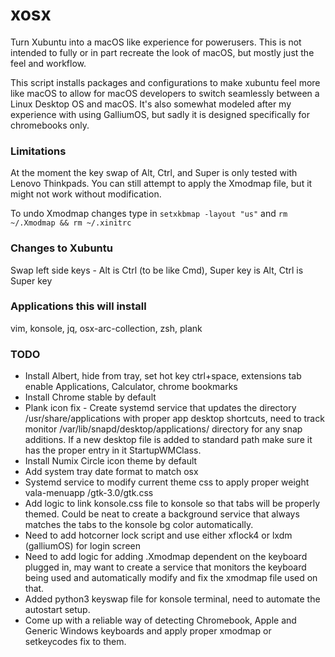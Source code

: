# xosx

Turn Xubuntu into a macOS like experience for powerusers. This is not intended to fully or in part recreate the look of macOS, but mostly just the feel and workflow.

This script installs packages and configurations to make xubuntu feel more like macOS to allow for macOS developers to switch seamlessly between a Linux Desktop OS and macOS. It's also somewhat modeled after my experience with using GalliumOS, but sadly it is designed specifically for chromebooks only.

### Limitations

At the moment the key swap of Alt, Ctrl, and Super is only tested with Lenovo Thinkpads. You can still attempt to apply the Xmodmap file, but it might not work without modification.

To undo Xmodmap changes type in `setxkbmap -layout "us"` and `rm ~/.Xmodmap && rm ~/.xinitrc`

### Changes to Xubuntu

Swap left side keys - Alt is Ctrl (to be like Cmd), Super key is Alt, Ctrl is Super key

### Applications this will install
 vim, konsole, jq, osx-arc-collection, zsh, plank

### TODO

- Install Albert, hide from tray, set hot key ctrl+space, extensions tab enable Applications, Calculator, chrome bookmarks
- Install Chrome stable by default
- Plank icon fix - Create systemd service that updates the directory /usr/share/applications with proper app desktop shortcuts, need to track monitor /var/lib/snapd/desktop/applications/ directory for any snap additions. If a new desktop file is added to standard path make sure it has the proper entry in it StartupWMClass.
- Install Numix Circle icon theme by default
- Add system tray date format to match osx
- Systemd service to modify current theme css to apply proper weight vala-menuapp /gtk-3.0/gtk.css
- Add logic to link konsole.css file to konsole so that tabs will be properly themed. Could be neat to create a background service that always matches the tabs to the konsole bg color automatically.
- Need to add hotcorner lock script and use either xflock4 or lxdm (galliumOS) for login screen
- Need to add logic for adding .Xmodmap dependent on the keyboard plugged in, may want to create a service that monitors the keyboard being used and automatically modify and fix the xmodmap file used on that.
- Added python3 keyswap file for konsole terminal, need to automate the autostart setup.
- Come up with a reliable way of detecting Chromebook, Apple and Generic Windows keyboards and apply proper xmodmap or setkeycodes fix to them.